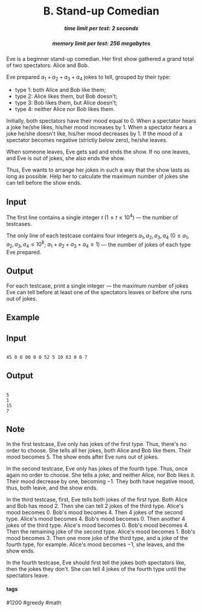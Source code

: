 <h1 style='text-align: center;'> B. Stand-up Comedian</h1>

<h5 style='text-align: center;'>time limit per test: 2 seconds</h5>
<h5 style='text-align: center;'>memory limit per test: 256 megabytes</h5>

Eve is a beginner stand-up comedian. Her first show gathered a grand total of two spectators: Alice and Bob.

Eve prepared $a_1 + a_2 + a_3 + a_4$ jokes to tell, grouped by their type: 

* type 1: both Alice and Bob like them;
* type 2: Alice likes them, but Bob doesn't;
* type 3: Bob likes them, but Alice doesn't;
* type 4: neither Alice nor Bob likes them.

Initially, both spectators have their mood equal to $0$. When a spectator hears a joke he/she likes, his/her mood increases by $1$. When a spectator hears a joke he/she doesn't like, his/her mood decreases by $1$. If the mood of a spectator becomes negative (strictly below zero), he/she leaves.

When someone leaves, Eve gets sad and ends the show. If no one leaves, and Eve is out of jokes, she also ends the show.

Thus, Eve wants to arrange her jokes in such a way that the show lasts as long as possible. Help her to calculate the maximum number of jokes she can tell before the show ends.

## Input

The first line contains a single integer $t$ ($1 \le t \le 10^4$) — the number of testcases.

The only line of each testcase contains four integers $a_1, a_2, a_3, a_4$ ($0 \le a_1, a_2, a_3, a_4 \le 10^8$; $a_1 + a_2 + a_3 + a_4 \ge 1$) — the number of jokes of each type Eve prepared.

## Output

For each testcase, print a single integer — the maximum number of jokes Eve can tell before at least one of the spectators leaves or before she runs out of jokes.

## Example

## Input


```

45 0 0 00 0 0 52 5 10 63 0 0 7
```
## Output


```

5
1
15
7

```
## Note

In the first testcase, Eve only has jokes of the first type. Thus, there's no order to choose. She tells all her jokes, both Alice and Bob like them. Their mood becomes $5$. The show ends after Eve runs out of jokes.

In the second testcase, Eve only has jokes of the fourth type. Thus, once again no order to choose. She tells a joke, and neither Alice, nor Bob likes it. Their mood decrease by one, becoming $-1$. They both have negative mood, thus, both leave, and the show ends.

In the third testcase, first, Eve tells both jokes of the first type. Both Alice and Bob has mood $2$. Then she can tell $2$ jokes of the third type. Alice's mood becomes $0$. Bob's mood becomes $4$. Then $4$ jokes of the second type. Alice's mood becomes $4$. Bob's mood becomes $0$. Then another $4$ jokes of the third type. Alice's mood becomes $0$. Bob's mood becomes $4$. Then the remaining joke of the second type. Alice's mood becomes $1$. Bob's mood becomes $3$. Then one more joke of the third type, and a joke of the fourth type, for example. Alice's mood becomes $-1$, she leaves, and the show ends. 

In the fourth testcase, Eve should first tell the jokes both spectators like, then the jokes they don't. She can tell $4$ jokes of the fourth type until the spectators leave.



#### tags 

#1200 #greedy #math 